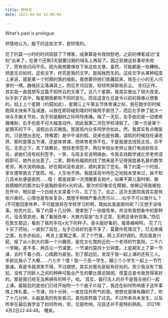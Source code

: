 ```yaml
---
title: 碎碎念
date: 2021-04-02 14:08:00

---
```

What's past is prologue.

<!--more-->矫情地认为，敲下的这些文字，是矫情的。
花了约莫一小时的时间捣鼓了下博客，成果算是令我欣慰吧。之前的博客成功“复刻”出来了，在某个还剩3天就要过期的域名上再现了。因之前做这些事却失败了，而有些闷闷不乐。因为我想要保存下来这些文章，虽然，可能都是一些糟粕。但是无论如何，这些文字，终究是我的文字。是因我而生的。这些文字从某种程度上来说，就是某一个时期的我的缩影。我想要将他们收藏起来，放在小小的无人问津的一隅，静候灰尘落满其上，而后岁月回首，轻轻吹掉那些灰尘。
言归正传。其实我一直就想写这篇不知所云的文章了。这几个星期，我其实做出了很大改变。似乎到了高中，每星期我都有不同的变化，而且这变化总是令以前的我难以想象的。如上上个星期（约莫如此），星期三上午第五节体育课之际，我在跑步的时候跑得太快来不及减速，以致在即将碰到墙的时候用手抵住了，而后左手肿了挺大一块与手腕关节处，右手则是翻转之际阵阵疼痛。隔了一天后，左手依旧是一动便疼痛难耐，右手也是不可大幅度动作。因此我第二次在学校请假了。（第一次是某个星期天的下午，请假出去买晚饭。那是班内众多同学亦如此。然，我其实有点晚饭的，只是想出去吃，馋嘴罢）是中午请的假。说来也是有趣，请假的时候找任课老师，那时是第五节课，还是体育课，但体育老师不在。于是我便去找班主任，亦不在。无奈之下，去了政教处，想找老师签字，两位年轻女老师让我打电话给班主任，说她们没有权利签字。一笑，与班主任说明缘由，令我去找数学或化学老师请假即可，她外出出差了。二笑，颇有些赧颜的找了想来是不记得我姓甚名甚的数学老师，再次说明缘由，好在期间没有波折，顺利拿到了签名。等了约莫一个时辰，家长便带我去了医院。哈，人生地不熟，我就读高中所在之地我未曾来过，故不知几百米处便是医院……噫！
那是我第一次清醒着去拍片，如果不算儿童时期，极其模糊的的那次似乎是胸腔骨的x光的话。那次的印象实在模糊，依稀记得我被抱在怀中，眼前是一个白褂大夫拿着个片。忘了忘了。总之，这次去医院我其实是有些兴奋的。心情也是有些复杂，既想手稍微严重点而可以……似乎不可以做什么？(不可能回家休养，不可能放弃在学校学习的啊，既如此我是图何呢？)又想手没啥事。拍完片后，等了约莫十几分钟，便拿到了一张报告单，并没有我想象中的那种片。没去管其他，看了看报告单，大致内容是“左手正常，无明显骨折现象。”而后在医生那边，看到了我的手在x光下的样子。骨头挺好看的，瘦骨嶙峋呵。
花了几十买了药贴，一直到了现在，左手已经好的差不多了，莫要作死情况下，已无疼痛之感。右手亦如此。
再言上星期之事。买了个竹笛，网上买的f调的。而后竟是兴起，报了从小到大的第一个兴趣班，是在文化馆附近的一个老师的竹笛班。二千六一学期。差不多，两百元一节课罢，一节课约莫四十分钟罢。上星期天上了第一节课，去时下着小雨，心情颇为紧张。到了那边后，发现于我一起上课的还有三人。年龄比我小了大概……六七岁？噫！我一个高一学生，跟三个小学生一起上一节竹笛课。真是令我哭笑不得。不过细想，其实对我也是挺有好处的。至少我没有了尴尬，没有了同龄人之间的种种可能会产生的攀比猜忌隔阂。孩童总是令我觉得美好的。那是我已经无法再拥有的样子。哈。
其实，最打击人的并不是我与他们一起上课。最尴尬的是他们已经开始吹一个个曲子片段了，我还在如何吹响笛子这件事情上挣扎着。一节课，四十分钟，一直在往外吹气的我，想想也是够有趣的了。吹了十几分钟，头脑是真的有些昏沉，真怕突然昏了过去。不过所幸并未发生，以及所幸在最后我学会了如何吹响，但，仅是吹响。况且还并不是特别熟练。
2021年4月2日22:44:48。
睡矣。